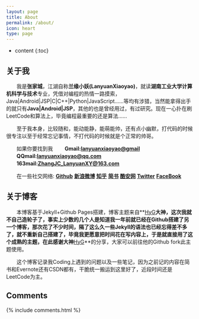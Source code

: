 ```yaml
---
layout: page
title: About
permalink: /about/
icon: heart
type: page
---
```


* content
{:toc}

## 关于我
　　我是**张家城**，江湖自称**兰缘小妖(LanyuanXiaoyao)**，就读**湖南工业大学计算机科学与技术**专业，凭借对编程的热情一路摸索，Java|Android|JSP|C|C++|Python|JavaScript……等均有涉猎，当然能拿得出手的就只有**Java|Android|JSP**，其他的也是曾经用过，有过研究。现在一心扑在刷LeetCode和算法上，毕竟编程最重要的还是算法……

　　至于我本身，比较随和，能动能静，能萌能帅，还有点小幽默，打代码的时候很专注以至于经常忘记事情，不打代码的时候就是个正常的帅哥。

　　如果你要找到我
　　**Gmail:<lanyuanxiaoyao@gmail>**<br>
　　**QQmail:<lanyuanxiaoyao@qq.com>**<br>
　　**163mail:<ZhangJC_LanyuanXY@163.com>**<br>

　　在一些社交网络:
**[Github](https://github.com/lanyuanxiaoyao)**
**[新浪微博](http://weibo.com/lanyuanxiaoyao)**
**[知乎](https://www.zhihu.com/people/xiao-yao-lan-yuan)**
**[简书](http://www.jianshu.com/u/fa2581bc96b2)**
**[酷安网](http://www.coolapk.com/u/641442)**
**[Twitter](https://twitter.com/lanyuanxiaoyao)**
**[FaceBook](https://www.facebook.com/lanyuanxiaoyao)**

## 关于博客
　　本博客基于Jekyll+Github Pages搭建，博客主题来自**[HyG](https://github.com/Gaohaoyang)**大神，这次我就不自己造轮子了，事实上少数的几个人是知道我一年前就已经在Github搭建了另一个博客，那次花了不少时间，隔了这么久一些Jekyll的语法也已经忘得差不多了，就不重新自己搭建了，毕竟我更愿意把时间花在写内容上，于是就直接用了这个成熟的主题，在此感谢大神**[HyG](https://github.com/Gaohaoyang)**的分享，大家可以前往他的Github fork此主题使用。

　　这个博客记录我Coding上遇到的问题以及一些笔记，因为之前记的内容在简书和Evernote还有CSDN都有，干脆统一搬运到这里好了，近段时间还是LeetCode为主。

## Comments

{% include comments.html %}
